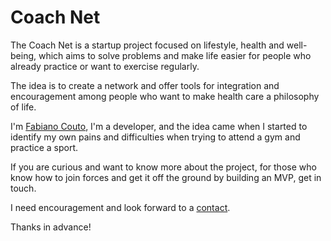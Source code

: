 # Coach Net

The Coach Net is a startup project focused on lifestyle, health and well-being, which aims to solve problems and make life easier for people who already practice or want to exercise regularly.

The idea is to create a network and offer tools for integration and encouragement among people who want to make health care a philosophy of life.

I'm [Fabiano Couto](https://github.com/fabianocouto), I'm a developer, and the idea came when I started to identify my own pains and difficulties when trying to attend a gym and practice a sport.

If you are curious and want to know more about the project, for those who know how to join forces and get it off the ground by building an MVP, get in touch.

I need encouragement and look forward to a [contact](https://github.com/coachnet/about/issues).

Thanks in advance!
